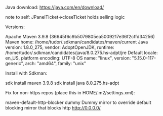Java download: https://java.com/en/download/

note to self:
JPanelTicket->closeTicket holds selling logic

Versions:

Apache Maven 3.9.8 (36645f6c9b5079805ea5009217e36f2cffd34256)
Maven home: /home/tudor/.sdkman/candidates/maven/current
Java version: 1.8.0_275, vendor: AdoptOpenJDK, runtime: /home/tudor/.sdkman/candidates/java/8.0.275.hs-adpt/jre
Default locale: en_US, platform encoding: UTF-8
OS name: "linux", version: "5.15.0-117-generic", arch: "amd64", family: "unix"

Install with Sdkman:

sdk install maven 3.9.8
sdk install java 8.0.275.hs-adpt


Fix for non-https repos (place this in HOME/.m2/settings.xml):

<settings xmlns="http://maven.apache.org/SETTINGS/1.2.0"
    xmlns:xsi="http://www.w3.org/2001/XMLSchema-instance" xsi:schemaLocation="http://maven.apache.org/SETTINGS/1.2.0 http://maven.apache.org/xsd/settings-1.2.0.xsd">
    <mirrors>
        <mirror>
            <id>maven-default-http-blocker</id>
            <mirrorOf>dummy</mirrorOf>
            <name>Dummy mirror to override default blocking mirror that blocks http</name>
            <url>http://0.0.0.0/</url>
        </mirror>
    </mirrors>
</settings>
